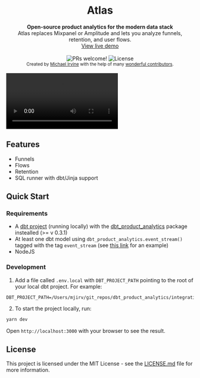 <h1 align="center">Atlas</h1>
<div align="center"><strong>Open-source product analytics for the modern data stack</strong></div>
<div align="center">Atlas replaces Mixpanel or Amplitude and lets you analyze funnels, retention, and user flows.</div>
<div align="center"><a href="https://atlas-demo.onrender.com/reports/funnel?query=eyJzdGVwcyI6WyJwbGFjZWQiLCJjb21wbGV0ZWQiLCJyZXR1cm5lZCJdLCJldmVudFN0cmVhbSI6InJlZignb3JkZXJzJykifQ%3D%3D" target="_blank">View live demo</a></div>

<br />

<div align="center">
  <img src="https://img.shields.io/static/v1?label=PRs&message=welcome&style=flat-square&color=5e17eb&labelColor=000000" alt="PRs welcome!" />

  <img alt="License" src="https://img.shields.io/github/license/jpedroschmitz/typescript-nextjs-starter?style=flat-square&color=5e17eb&labelColor=000000">
</div>

<div align="center">
  <sub>Created by <a href="https://github.com/mjirv">Michael Irvine</a> with the help of many <a href="https://github.com/mjirv/atlas/graphs/contributors">wonderful contributors</a>.</sub>
</div>

<br />
<video src='https://user-images.githubusercontent.com/5953854/195661289-66720386-4778-4d7c-8d67-fc565f9ef5ae.mp4'></video>
<br />

## Features

- Funnels
- Flows
- Retention
- SQL runner with dbt/Jinja support

## Quick Start

### Requirements
* A [dbt project](https://getdbt.com) (running locally) with the [dbt_product_analytics](https://hub.getdbt.com/mjirv/dbt_product_analytics/latest/) package instealled (>= v 0.3.1)
* At least one dbt model using `dbt_product_analytics.event_stream()` tagged with the tag `event_stream` (see <a href="https://github.com/Sightglass-Data/atlas-demo/blob/main/atlas_demo_dbt/models/orders.sql" target="_blank">this link</a> for an example)
* NodeJS

### Development

1. Add a file called `.env.local` with `DBT_PROJECT_PATH` pointing to the root of your local dbt project. For example:
```
DBT_PROJECT_PATH=/Users/mjirv/git_repos/dbt_product_analytics/integration_tests
```
2. To start the project locally, run:

```bash
yarn dev
```

Open `http://localhost:3000` with your browser to see the result.

## License

This project is licensed under the MIT License - see the [LICENSE.md](LICENSE.md) file for more information.
